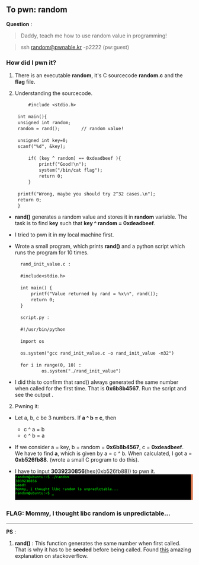 ﻿## To pwn: random

**Question** :

>Daddy, teach me how to use random value in programming!

>ssh random@pwnable.kr -p2222 (pw:guest)

### How did I pwn it?

1. There is an executable **random**, it's C sourcecode **random.c** and the **flag** file. 

2. Understanding the sourcecode.
	
			#include <stdio.h>

		int main(){
        unsigned int random;
        random = rand();        // random value!

        unsigned int key=0;
        scanf("%d", &key);

	        if( (key ^ random) == 0xdeadbeef ){
                printf("Good!\n");
                system("/bin/cat flag");
                return 0;
	        }

        printf("Wrong, maybe you should try 2^32 cases.\n");
        return 0;
		}

* **rand()** generates a random value and stores it in **random** variable. The task is to find **key** such that **key ^ random = 0xdeadbeef**. 

* I tried to pwn it in my local machine first. 
* Wrote a small program, which prints **rand()** and a python script which runs the program for 10 times. 

		rand_init_value.c :
		
		#include<stdio.h>

		int main() {
	        printf("Value returned by rand = %x\n", rand());
	        return 0;
		}
	
		script.py :
		
		#!/usr/bin/python

		import os

		os.system("gcc rand_init_value.c -o rand_init_value -m32")

		for i in range(0, 10) :
		        os.system("./rand_init_value")

* I did this to confirm that rand() always generated the same number when called for the first time. That is **0x6b8b4567**. Run the script and see the output . 

2. Pwning it:

* Let a, b, c be 3 numbers. If **a ^ b = c**, then
	* c ^ a = b
	* c ^ b = a

* If we consider a = key, b = random = **0x6b8b4567**, c = **0xdeadbeef**. We have to find **a**, which is given by a = c ^ b. When calculated, I got a = **0xb526fb88**. (wrote a small C program to do this).

*  I have to input **3039230856**(hex(0xb526fb88)) to pwn it.
![pwned it](./images/pwned_it.png)

### FLAG: Mommy, I thought libc random is unpredictable...

--------

**PS** :

1. **rand()** : This function generates the same number when first called. That is why it has to be **seeded** before being called. Found [this](https://stackoverflow.com/questions/1108780/why-do-i-always-get-the-same-sequence-of-random-numbers-with-rand) amazing explanation on stackoverflow. 


